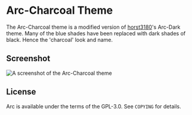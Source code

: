 # Arc-Charcoal Theme
The Arc-Charcoal theme is a modified version of [horst3180](https://github.com/horst3180/)'s Arc-Dark theme. 
Many of the blue shades have been replaced with dark shades of black. Hence
the 'charcoal' look and name.

## Screenshot
![A screenshot of the Arc-Charcoal theme](https://i.imgur.com/PNfCZZ3.png)

## License
Arc is available under the terms of the GPL-3.0. See `COPYING` for details.
